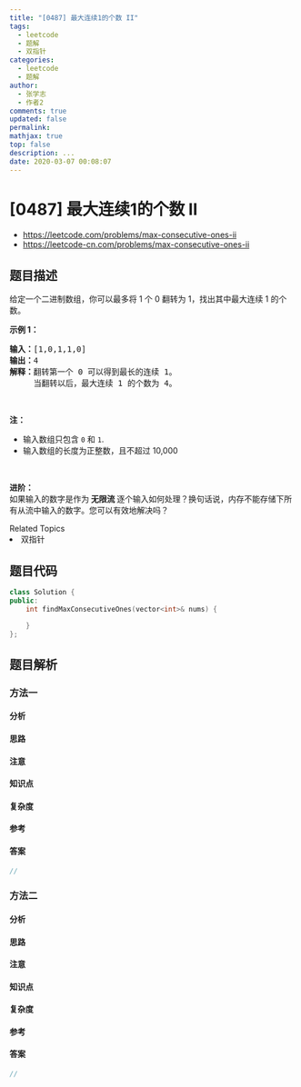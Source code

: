 ```yaml
---
title: "[0487] 最大连续1的个数 II"
tags:
  - leetcode
  - 题解
  - 双指针
categories:
  - leetcode
  - 题解
author:
  - 张学志
  - 作者2
comments: true
updated: false
permalink:
mathjax: true
top: false
description: ...
date: 2020-03-07 00:08:07
---
```



# [0487] 最大连续1的个数 II
* https://leetcode.com/problems/max-consecutive-ones-ii
* https://leetcode-cn.com/problems/max-consecutive-ones-ii


## 题目描述

<p>给定一个二进制数组，你可以最多将&nbsp;1 个 0 翻转为 1，找出其中最大连续 1 的个数。</p>

<p><strong>示例 1：</strong></p>

<pre><strong>输入：</strong>[1,0,1,1,0]
<strong>输出：</strong>4
<strong>解释：</strong>翻转第一个 0 可以得到最长的连续 1。
&nbsp;    当翻转以后，最大连续 1 的个数为 4。
</pre>

<p>&nbsp;</p>

<p><strong>注：</strong></p>

<ul>
	<li>输入数组只包含&nbsp;<code>0</code> 和&nbsp;<code>1</code>.</li>
	<li>输入数组的长度为正整数，且不超过 10,000</li>
</ul>

<p>&nbsp;</p>

<p><strong>进阶：</strong><br>
如果输入的数字是作为<strong> 无限流 </strong>逐个输入如何处理？换句话说，内存不能存储下所有从流中输入的数字。您可以有效地解决吗？</p>
<div><div>Related Topics</div><div><li>双指针</li></div></div>


## 题目代码

```cpp
class Solution {
public:
    int findMaxConsecutiveOnes(vector<int>& nums) {

    }
};
```


## 题目解析


### 方法一

#### 分析

#### 思路

#### 注意

#### 知识点

#### 复杂度

#### 参考

#### 答案

```cpp
//
```


### 方法二

#### 分析

#### 思路

#### 注意

#### 知识点

#### 复杂度

#### 参考

#### 答案

```cpp
//
```


